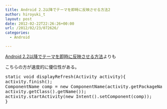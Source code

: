```yaml
---
title: Android 2.2以降でテーマを即時に反映させる方法2
author: hiroyuki_t
layout: post
date: 2012-02-22T22:26:26+00:00
url: /2012/02/23/072626/
categories:
  - Android

---
```

<div class="section">
  <p>
    <a href="http://d.tflare.com/2012/02/12/android-2-2%e4%bb%a5%e9%99%8d%e3%81%a7%e3%83%86%e3%83%bc%e3%83%9e%e3%82%92%e5%8d%b3%e6%99%82%e3%81%ab%e5%8f%8d%e6%98%a0%e3%81%95%e3%81%9b%e3%82%8b%e6%96%b9%e6%b3%95/" target="_blank">Android 2.2以降でテーマを即時に反映させる方法</a>よりも
  </p>
  
  <p>
    こちらの方が速度的に優位性がある。
  </p>
  
  <pre class="syntax-highlight">
<span class="synType">static</span> <span class="synType">void</span> displayRefresh(Activity activity){
activity.finish();
ComponentName comp = <span class="synStatement">new</span> ComponentName(activity.getPackageName(),
activity.getClass().getName());
activity.startActivity(<span class="synStatement">new</span> Intent().setComponent(comp));
}
</pre>
</div>